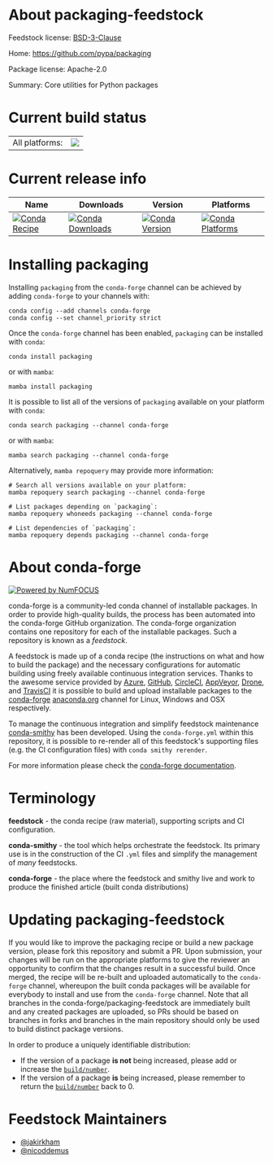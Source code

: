 About packaging-feedstock
=========================

Feedstock license: [BSD-3-Clause](https://github.com/conda-forge/packaging-feedstock/blob/main/LICENSE.txt)

Home: https://github.com/pypa/packaging

Package license: Apache-2.0

Summary: Core utilities for Python packages

Current build status
====================



<table><tr><td>All platforms:</td>
    <td>
      <a href="https://dev.azure.com/conda-forge/feedstock-builds/_build/latest?definitionId=3182&branchName=main">
        <img src="https://dev.azure.com/conda-forge/feedstock-builds/_apis/build/status/packaging-feedstock?branchName=main">
      </a>
    </td>
  </tr>
</table>

Current release info
====================

| Name | Downloads | Version | Platforms |
| --- | --- | --- | --- |
| [![Conda Recipe](https://img.shields.io/badge/recipe-packaging-green.svg)](https://anaconda.org/conda-forge/packaging) | [![Conda Downloads](https://img.shields.io/conda/dn/conda-forge/packaging.svg)](https://anaconda.org/conda-forge/packaging) | [![Conda Version](https://img.shields.io/conda/vn/conda-forge/packaging.svg)](https://anaconda.org/conda-forge/packaging) | [![Conda Platforms](https://img.shields.io/conda/pn/conda-forge/packaging.svg)](https://anaconda.org/conda-forge/packaging) |

Installing packaging
====================

Installing `packaging` from the `conda-forge` channel can be achieved by adding `conda-forge` to your channels with:

```
conda config --add channels conda-forge
conda config --set channel_priority strict
```

Once the `conda-forge` channel has been enabled, `packaging` can be installed with `conda`:

```
conda install packaging
```

or with `mamba`:

```
mamba install packaging
```

It is possible to list all of the versions of `packaging` available on your platform with `conda`:

```
conda search packaging --channel conda-forge
```

or with `mamba`:

```
mamba search packaging --channel conda-forge
```

Alternatively, `mamba repoquery` may provide more information:

```
# Search all versions available on your platform:
mamba repoquery search packaging --channel conda-forge

# List packages depending on `packaging`:
mamba repoquery whoneeds packaging --channel conda-forge

# List dependencies of `packaging`:
mamba repoquery depends packaging --channel conda-forge
```


About conda-forge
=================

[![Powered by
NumFOCUS](https://img.shields.io/badge/powered%20by-NumFOCUS-orange.svg?style=flat&colorA=E1523D&colorB=007D8A)](https://numfocus.org)

conda-forge is a community-led conda channel of installable packages.
In order to provide high-quality builds, the process has been automated into the
conda-forge GitHub organization. The conda-forge organization contains one repository
for each of the installable packages. Such a repository is known as a *feedstock*.

A feedstock is made up of a conda recipe (the instructions on what and how to build
the package) and the necessary configurations for automatic building using freely
available continuous integration services. Thanks to the awesome service provided by
[Azure](https://azure.microsoft.com/en-us/services/devops/), [GitHub](https://github.com/),
[CircleCI](https://circleci.com/), [AppVeyor](https://www.appveyor.com/),
[Drone](https://cloud.drone.io/welcome), and [TravisCI](https://travis-ci.com/)
it is possible to build and upload installable packages to the
[conda-forge](https://anaconda.org/conda-forge) [anaconda.org](https://anaconda.org/)
channel for Linux, Windows and OSX respectively.

To manage the continuous integration and simplify feedstock maintenance
[conda-smithy](https://github.com/conda-forge/conda-smithy) has been developed.
Using the ``conda-forge.yml`` within this repository, it is possible to re-render all of
this feedstock's supporting files (e.g. the CI configuration files) with ``conda smithy rerender``.

For more information please check the [conda-forge documentation](https://conda-forge.org/docs/).

Terminology
===========

**feedstock** - the conda recipe (raw material), supporting scripts and CI configuration.

**conda-smithy** - the tool which helps orchestrate the feedstock.
                   Its primary use is in the construction of the CI ``.yml`` files
                   and simplify the management of *many* feedstocks.

**conda-forge** - the place where the feedstock and smithy live and work to
                  produce the finished article (built conda distributions)


Updating packaging-feedstock
============================

If you would like to improve the packaging recipe or build a new
package version, please fork this repository and submit a PR. Upon submission,
your changes will be run on the appropriate platforms to give the reviewer an
opportunity to confirm that the changes result in a successful build. Once
merged, the recipe will be re-built and uploaded automatically to the
`conda-forge` channel, whereupon the built conda packages will be available for
everybody to install and use from the `conda-forge` channel.
Note that all branches in the conda-forge/packaging-feedstock are
immediately built and any created packages are uploaded, so PRs should be based
on branches in forks and branches in the main repository should only be used to
build distinct package versions.

In order to produce a uniquely identifiable distribution:
 * If the version of a package **is not** being increased, please add or increase
   the [``build/number``](https://docs.conda.io/projects/conda-build/en/latest/resources/define-metadata.html#build-number-and-string).
 * If the version of a package **is** being increased, please remember to return
   the [``build/number``](https://docs.conda.io/projects/conda-build/en/latest/resources/define-metadata.html#build-number-and-string)
   back to 0.

Feedstock Maintainers
=====================

* [@jakirkham](https://github.com/jakirkham/)
* [@nicoddemus](https://github.com/nicoddemus/)

